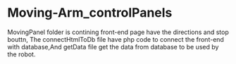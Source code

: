 # Moving-Arm_controlPanels

MovingPanel folder is contining front-end page have the directions and stop bouttn, The connectHtmlToDb file have php code to connect the front-end with database,And getData file get the data from database to be used by the robot.

